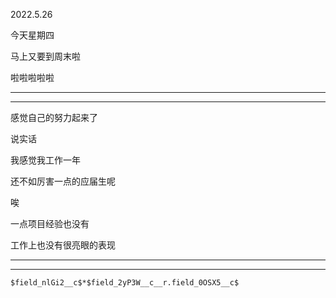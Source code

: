 2022.5.26

今天星期四

马上又要到周末啦

啦啦啦啦啦

--------

--------------

感觉自己的努力起来了

说实话

我感觉我工作一年

还不如厉害一点的应届生呢

唉

一点项目经验也没有

工作上也没有很亮眼的表现

------

-----------

```
$field_nlGi2__c$*$field_2yP3W__c__r.field_0OSX5__c$
```

